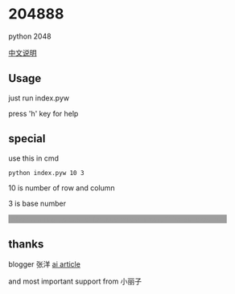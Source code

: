 # 204888
python 2048

[中文说明](http://writegamehouse.com/simple/204888.html)

## Usage

just run index.pyw

press 'h' key for help

## special

use this in cmd

<code>python index.pyw 10 3</code>

10 is number of row and column

3 is base number

<span style="cursor: default;color: #9E9E9E;background-color: #9E9E9E;-webkit-touch-callout: none;-webkit-user-select: none;-khtml-user-select: none;-moz-user-select: none;-ms-user-select: none;user-select: none;" onmouseover="this.style.color = '#fff';" onmouseleave="this.style.color = '#9E9E9E';">&nbsp;when running , press 'a' for auto random run , 'i' for simpleAI run&nbsp;</span>

## thanks

blogger 张洋 [ai article](http://blog.codinglabs.org/articles/2048-ai-analysis.html)

and most important support from 小丽子